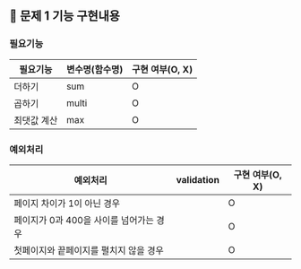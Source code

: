 ## 🚀 문제 1 기능 구현내용

### 필요기능

| 필요기능             | 변수명(함수명)   | 구현 여부(O, X) |
|------------------|------------|-------------|
| 더하기              | sum        | O           |
| 곱하기              | multi      | O           |
| 최댓값 계산           | max        | O           |

### 예외처리

| 예외처리                    | validation | 구현 여부(O, X) |
|-------------------------|------------|-------------|
| 페이지 차이가 1이 아닌 경우        |  | O           |
| 페이지가 0과 400을 사이를 넘어가는 경우 |  | O           |
| 첫페이지와 끝페이지를 펼치지 않을 경우   |  | O           |